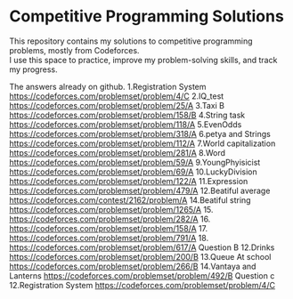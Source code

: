 # Competitive Programming Solutions

This repository contains my solutions to competitive programming problems, mostly from Codeforces.  
I use this space to practice, improve my problem-solving skills, and track my progress.

The answers already on github.
1.Registration System
https://codeforces.com/problemset/problem/4/C
2.IQ_test
https://codeforces.com/problemset/problem/25/A
3.Taxi B
https://codeforces.com/problemset/problem/158/B
4.String task
https://codeforces.com/problemset/problem/118/A
5.EvenOdds
https://codeforces.com/problemset/problem/318/A
6.petya and Strings
https://codeforces.com/problemset/problem/112/A
7.World capitalization
https://codeforces.com/problemset/problem/281/A
8.Word
https://codeforces.com/problemset/problem/59/A
9.YoungPhyisicist
https://codeforces.com/problemset/problem/69/A
10.LuckyDivision
https://codeforces.com/problemset/problem/122/A
11.Expression
https://codeforces.com/problemset/problem/479/A
12.Beatiful average
https://codeforces.com/contest/2162/problem/A
14.Beatiful string
https://codeforces.com/problemset/problem/1265/A
15.
https://codeforces.com/problemset/problem/282/A
16.
https://codeforces.com/problemset/problem/158/A
17.
https://codeforces.com/problemset/problem/791/A
18.
https://codeforces.com/problemset/problem/617/A
Question B
12.Drinks
https://codeforces.com/problemset/problem/200/B
13.Queue At school
https://codeforces.com/problemset/problem/266/B
14.Vantaya and Lanterns
https://codeforces.com/problemset/problem/492/B
Question c
12.Registration System
https://codeforces.com/problemset/problem/4/C


